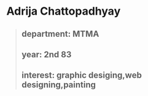 # Adrija Chattopadhyay
>## department: MTMA
>## year: 2nd 83
>## interest: graphic desiging,web designing,painting
